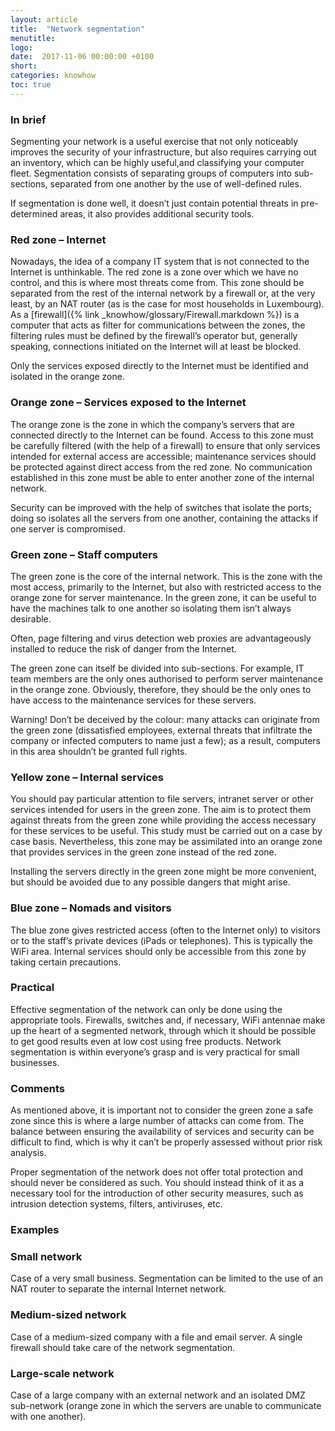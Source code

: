 ```yaml
---
layout: article
title:  "Network segmentation"
menutitle:
logo:
date:  2017-11-06 00:00:00 +0100
short:
categories: knowhow
toc: true
---
```

<h3 class="titre-page" id="in-bref">In brief</h3>
Segmenting your network is a useful exercise that not only noticeably improves the security of your infrastructure, but also requires carrying out an inventory, which can be highly useful,and classifying your computer fleet. Segmentation consists of separating groups of computers into sub-sections, separated from one another by the use of well-defined rules.

If segmentation is done well, it doesn’t just contain potential threats in pre-determined areas, it also provides additional security tools.

<h3 class="titre-page" id="red-zone-internet">Red zone – Internet</h3>
Nowadays, the idea of a company IT system that is not connected to the Internet is unthinkable. The red zone is a zone over which we have no control, and this is where most threats come from. This zone should be separated from the rest of the internal network by a firewall or, at the very least, by an NAT router (as is the case for most households in Luxembourg). As a [firewall]({% link _knowhow/glossary/Firewall.markdown %}) is a computer that acts as filter for communications between the zones, the filtering rules must be defined by the firewall’s operator but, generally speaking, connections initiated on the Internet will at least be blocked.

Only the services exposed directly to the Internet must be identified and isolated in the orange zone.

<h3 class="titre-page" id="orange-zone-services-exposed-to-the-internet">Orange zone – Services exposed to the Internet</h3>
The orange zone is the zone in which the company’s servers that are connected directly to the Internet can be found. Access to this zone must be carefully filtered (with the help of a firewall) to ensure that only services intended for external access are accessible; maintenance services should be protected against direct access from the red zone. No communication established in this zone must be able to enter another zone of the internal network.

Security can be improved with the help of switches that isolate the ports; doing so isolates all the servers from one another, containing the attacks if one server is compromised.

<h3 class="titre-page" id="green-zone-staff-computers">Green zone – Staff computers</h3>
The green zone is the core of the internal network. This is the zone with the most access, primarily to the Internet, but also with restricted access to the orange zone for server maintenance. In the green zone, it can be useful to have the machines talk to one another so isolating them isn’t always desirable.

Often, page filtering and virus detection web proxies are advantageously installed to reduce the risk of danger from the Internet.

The green zone can itself be divided into sub-sections. For example, IT team members are the only ones authorised to perform server maintenance in the orange zone. Obviously, therefore, they should be the only ones to have access to the maintenance services for these servers.

Warning! Don’t be deceived by the colour: many attacks can originate from the green zone (dissatisfied employees, external threats that infiltrate the company or infected computers to name just a few); as a result, computers in this area shouldn’t be granted full rights.

<h3 class="titre-page" id="yellow-zone-internal-services">Yellow zone – Internal services</h3>
You should pay particular attention to file servers, intranet server or other services intended for users in the green zone. The aim is to protect them against threats from the green zone while providing the access necessary for these services to be useful. This study must be carried out on a case by case basis. Nevertheless, this zone may be assimilated into an orange zone that provides services in the green zone instead of the red zone.

Installing the servers directly in the green zone might be more convenient, but should be avoided due to any possible dangers that might arise.

<h3 class="titre-page" id="blue-zone-nomads-and-visitors">Blue zone – Nomads and visitors</h3>
The blue zone gives restricted access (often to the Internet only) to visitors or to the staff’s private devices (iPads or telephones). This is typically the WiFi area. Internal services should only be accessible from this zone by taking certain precautions.

<h3 class="titre-page" id="practical">Practical</h3>
Effective segmentation of the network can only be done using the appropriate tools. Firewalls, switches and, if necessary, WiFi antennae make up the heart of a segmented network, through which it should be possible to get good results even at low cost using free products. Network segmentation is within everyone’s grasp and is very practical for small businesses.

<h3 class="titre-page" id="comments">Comments</h3>
As mentioned above, it is important not to consider the green zone a safe zone since this is where a large number of attacks can come from. The balance between ensuring the availability of services and security can be difficult to find, which is why it can’t be properly assessed without prior risk analysis.

Proper segmentation of the network does not offer total protection and should never be considered as such. You should instead think of it as a necessary tool for the introduction of other security measures, such as intrusion detection systems, filters, antiviruses, etc.

<h3 class="titre-page" id="examples">Examples</h3>
	
### Small network
Case of a very small business. Segmentation can be limited to the use of an NAT router to separate the internal Internet network.

### Medium-sized network
Case of a medium-sized company with a file and email server. A single firewall should take care of the network segmentation.

### Large-scale network
Case of a large company with an external network and an isolated DMZ sub-network (orange zone in which the servers are unable to communicate with one another).
